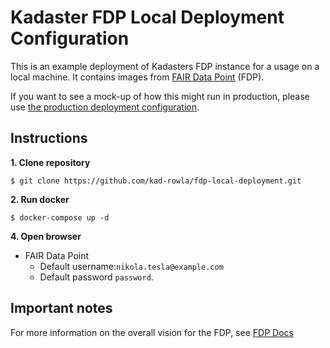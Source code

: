 # Kadaster FDP Local Deployment Configuration

This is an example deployment of Kadasters FDP instance for a usage on a local machine. It contains images from [FAIR Data Point](https://fairdatapoint.readthedocs.io/) (FDP).

If you want to see a mock-up of how this might run in production, please use [the production deployment configuration](https://github.comkad-rowla/fdp-production-deployment).

## Instructions

**1. Clone repository**

```
$ git clone https://github.com/kad-rowla/fdp-local-deployment.git
```

**2. Run docker**

```
$ docker-compose up -d
```

**4. Open browser**

- FAIR Data Point
  - Default username:`nikola.tesla@example.com`
  - Default password `password`.

## Important notes

For more information on the overall vision for the FDP, see [FDP Docs](https://fairdatapoint.readthedocs.io/)


